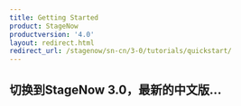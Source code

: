 ```yaml
---
title: Getting Started
product: StageNow
productversion: '4.0'
layout: redirect.html
redirect_url: /stagenow/sn-cn/3-0/tutorials/quickstart/
---
```


## 切换到StageNow 3.0，最新的中文版...
